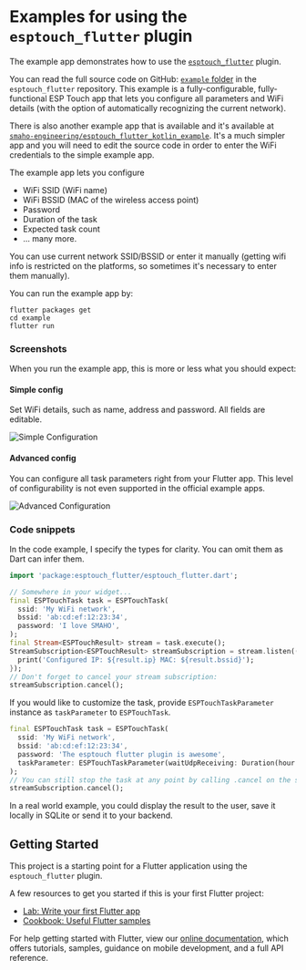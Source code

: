 # Examples for using the `esptouch_flutter` plugin

The example app demonstrates how to use the [`esptouch_flutter`](https://pub.dev/packages/esptouch_flutter) plugin.

You can read the full source code on GitHub: [`example` folder](https://github.com/smaho-engineering/esptouch_flutter/tree/master/example) in the `esptouch_flutter` repository. This example is a fully-configurable, fully-functional ESP Touch app that lets you configure all parameters and WiFi details (with the option of automatically recognizing the current network).

There is also another example app that is available and it's available at [`smaho-engineering/esptouch_flutter_kotlin_example`](https://github.com/smaho-engineering/esptouch_flutter_kotlin_example). It's a much simpler app and you will need to edit the source code in order to enter the WiFi credentials to the simple example app.

The example app lets you configure

* WiFi SSID (WiFi name)
* WiFi BSSID (MAC of the wireless access point)
* Password
* Duration of the task
* Expected task count
* ... many more.

You can use current network SSID/BSSID or enter it manually (getting wifi info is restricted on the platforms, so sometimes it's necessary to enter them manually).

You can run the example app by:

```
flutter packages get
cd example
flutter run
```

### Screenshots

When you run the example app, this is more or less what you should expect:


#### Simple config

Set WiFi details, such as name, address and password. All fields are editable.

![Simple Configuration](https://github.com/smaho-engineering/esptouch_flutter/raw/master/example/screenshots/simple_config.png)


#### Advanced config

You can configure all task parameters right from your Flutter app. This level of configurability is not even supported in the official example apps.

![Advanced Configuration](https://github.com/smaho-engineering/esptouch_flutter/raw/master/example/screenshots/advanced_config.png)


### Code snippets

In the code example, I specify the types for clarity. You can omit them as Dart can infer them.

```dart
import 'package:esptouch_flutter/esptouch_flutter.dart';

// Somewhere in your widget...
final ESPTouchTask task = ESPTouchTask(
  ssid: 'My WiFi network',
  bssid: 'ab:cd:ef:12:23:34',
  password: 'I love SMAHO',
);
final Stream<ESPTouchResult> stream = task.execute();
StreamSubscription<ESPTouchResult> streamSubscription = stream.listen((ESPTouchResult result) {
  print('Configured IP: ${result.ip} MAC: ${result.bssid}');
});
// Don't forget to cancel your stream subscription:
streamSubscription.cancel();
```

If you would like to customize the task, provide `ESPTouchTaskParameter` instance as `taskParameter` to `ESPTouchTask`.

```dart
final ESPTouchTask task = ESPTouchTask(
  ssid: 'My WiFi network',
  bssid: 'ab:cd:ef:12:23:34',
  password: 'The esptouch flutter plugin is awesome',
  taskParameter: ESPTouchTaskParameter(waitUdpReceiving: Duration(hour: 12)),
);
// You can still stop the task at any point by calling .cancel on the stream subscription:
streamSubscription.cancel();
```

In a real world example, you could display the result to the user, save it locally in SQLite or send it to your backend.

## Getting Started

This project is a starting point for a Flutter application using the `esptouch_flutter` plugin.

A few resources to get you started if this is your first Flutter project:

- [Lab: Write your first Flutter app](https://flutter.io/docs/get-started/codelab)
- [Cookbook: Useful Flutter samples](https://flutter.io/docs/cookbook)

For help getting started with Flutter, view our
[online documentation](https://flutter.io/docs), which offers tutorials,
samples, guidance on mobile development, and a full API reference.
